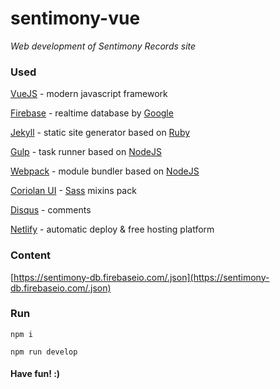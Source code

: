 # sentimony-vue

_Web development of Sentimony Records site_

### Used

[VueJS](https://vuejs.org) - modern javascript framework

[Firebase](https://firebase.google.com) - realtime database by [Google](https://developers.google.com)

[Jekyll](https://jekyllrb.com) - static site generator based on [Ruby](https://www.ruby-lang.org)

[Gulp](http://gulpjs.com) - task runner based on [NodeJS](https://nodejs.org)

[Webpack](https://webpack.github.io) - module bundler based on [NodeJS](https://nodejs.org)

[Coriolan UI](https://coriolan-ui.github.io) - [Sass](http://sass-lang.com) mixins pack

[Disqus](https://disqus.com) - comments

[Netlify](https://www.netlify.com) - automatic deploy & free hosting platform

### Content

[https://sentimony-db.firebaseio.com/.json](https://sentimony-db.firebaseio.com/.json)

### Run

`npm i`

`npm run develop`

#### Have fun! :)
